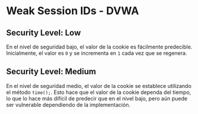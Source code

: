 # Weak Session IDs - DVWA

## Security Level: Low

En el nivel de seguridad bajo, el valor de la cookie es fácilmente predecible. Inicialmente, el valor es `0` y se incrementa en `1` cada vez que se regenera.

## Security Level: Medium

En el nivel de seguridad medio, el valor de la cookie se establece utilizando el método `time();`. Esto hace que el valor de la cookie dependa del tiempo, lo que lo hace más difícil de predecir que en el nivel bajo, pero aún puede ser vulnerable dependiendo de la implementación.

